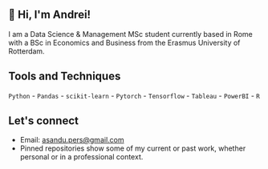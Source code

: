 ## 👋 Hi, I'm Andrei!

I am a Data Science & Management MSc student currently based in Rome with a BSc in Economics and Business from the Erasmus University of Rotterdam. 

## Tools and Techniques
`Python` - `Pandas` - `scikit-learn` - `Pytorch` - `Tensorflow` - `Tableau` - `PowerBI` - `R`

## Let's connect 
  - Email: asandu.pers@gmail.com
  - Pinned repositories show some of my current or past work, whether personal or in a professional context.



<!--
**asandu-cloud/asandu-cloud** is a ✨ _special_ ✨ repository because its `README.md` (this file) appears on your GitHub profile.

Here are some ideas to get you started:

- 🔭 I’m currently working on ...
- 🌱 I’m currently learning ...
- 👯 I’m looking to collaborate on ...
- 🤔 I’m looking for help with ...
- 💬 Ask me about ...
- 📫 How to reach me: ...
- 😄 Pronouns: ...
- ⚡ Fun fact: ...
-->
